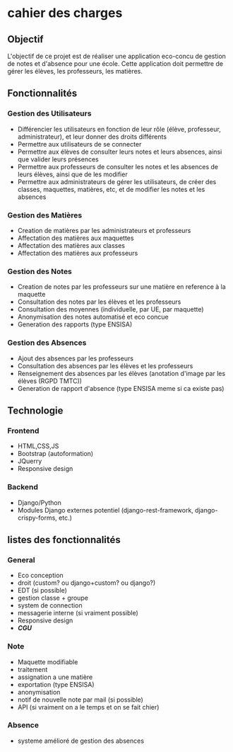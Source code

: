 # cahier des charges

## Objectif

L'objectif de ce projet est de réaliser une application eco-concu de gestion de notes et d'absence pour une école. Cette application doit permettre de gérer les élèves, les professeurs, les matières.

## Fonctionnalités

### Gestion des Utilisateurs

- Différencier les utilisateurs en fonction de leur rôle (élève, professeur, administrateur), et leur donner des droits différents
- Permettre aux utilisateurs de se connecter
- Permettre aux élèves de consulter leurs notes et leurs absences, ainsi que valider leurs présences
- Permettre aux professeurs de consulter les notes et les absences de leurs élèves, ainsi que de les modifier
- Permettre aux administrateurs de gérer les utilisateurs, de créer des classes, maquettes, matières, etc, et de modifier les notes et les absences

### Gestion des Matières

- Creation de matières par les administrateurs et professeurs
- Affectation des matières aux maquettes
- Affectation des matières aux classes
- Affectation des matières aux professeurs

### Gestion des Notes

- Creation de notes par les professeurs sur une matière en reference à la maquette
- Consultation des notes par les élèves et les professeurs
- Consultation des moyennes (individuelle, par UE, par maquette)
- Anonymisation des notes automatisé et eco concue
- Generation des rapports (type ENSISA)

### Gestion des Absences

- Ajout des absences par les professeurs
- Consultation des absences par les élèves et les professeurs
- Renseignement des absences par les élèves (anotation d'image par les élèves (RGPD TMTC))
- Generation de rapport d'absence (type ENSISA meme si ca existe pas)

## Technologie

### Frontend

- HTML,CSS,JS
- Bootstrap (autoformation)
- JQuerry
- Responsive design

### Backend

- Django/Python
- Modules Django externes potentiel (django-rest-framework, django-crispy-forms, etc.)

## listes des fonctionnalités

### General

- Eco conception
- droit (custom? ou django+custom? ou django?)
- EDT (si possible)
- gestion classe + groupe
- system de connection
- messagerie interne (si vraiment possible)
- Responsive design
- _**CGU**_

### Note

- Maquette modifiable
- traitement 
- assignation a une matière
- exportation (type ENSISA)
- anonymisation
- notif de nouvelle note par mail (si possible)
- API (si vraiment on a le temps et on se fait chier)

### Absence

- systeme amélioré de gestion des absences
